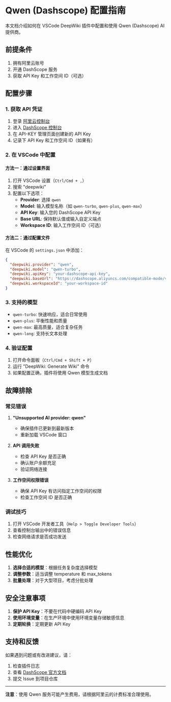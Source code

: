 # Qwen (Dashscope) 配置指南

本文档介绍如何在 VSCode DeepWiki 插件中配置和使用 Qwen (Dashscope) AI 提供商。

## 前提条件

1. 拥有阿里云账号
2. 开通 DashScope 服务
3. 获取 API Key 和工作空间 ID（可选）

## 配置步骤

### 1. 获取 API 凭证

1. 登录 [阿里云控制台](https://ecs.console.aliyun.com/)
2. 进入 [DashScope 控制台](https://dashscope.console.aliyun.com/)
3. 在 API-KEY 管理页面创建新的 API Key
4. 记录下 API Key 和工作空间 ID（如果有）

### 2. 在 VSCode 中配置

#### 方法一：通过设置界面

1. 打开 VSCode 设置（`Ctrl/Cmd + ,`）
2. 搜索 "deepwiki"
3. 配置以下选项：
   - **Provider**: 选择 `qwen`
   - **Model**: 输入模型名称（如 `qwen-turbo`, `qwen-plus`, `qwen-max`）
   - **API Key**: 输入您的 DashScope API Key
   - **Base URL**: 保持默认值或输入自定义端点
   - **Workspace ID**: 输入工作空间 ID（可选）

#### 方法二：通过配置文件

在 VSCode 的 `settings.json` 中添加：

```json
{
  "deepwiki.provider": "qwen",
  "deepwiki.model": "qwen-turbo",
  "deepwiki.apiKey": "your-dashscope-api-key",
  "deepwiki.baseUrl": "https://dashscope.aliyuncs.com/compatible-mode/v1",
  "deepwiki.workspaceId": "your-workspace-id"
}
```

### 3. 支持的模型

- `qwen-turbo`: 快速响应，适合日常使用
- `qwen-plus`: 平衡性能和质量
- `qwen-max`: 最高质量，适合复杂任务
- `qwen-long`: 支持长文本处理

### 4. 验证配置

1. 打开命令面板（`Ctrl/Cmd + Shift + P`）
2. 运行 "DeepWiki: Generate Wiki" 命令
3. 如果配置正确，插件将使用 Qwen 模型生成文档

## 故障排除

### 常见错误

1. **"Unsupported AI provider: qwen"**
   - 确保插件已更新到最新版本
   - 重新加载 VSCode 窗口

2. **API 调用失败**
   - 检查 API Key 是否正确
   - 确认账户余额充足
   - 验证网络连接

3. **工作空间权限错误**
   - 确保 API Key 有访问指定工作空间的权限
   - 检查工作空间 ID 是否正确

### 调试技巧

1. 打开 VSCode 开发者工具（`Help > Toggle Developer Tools`）
2. 查看控制台输出中的错误信息
3. 检查网络请求是否成功发送

## 性能优化

1. **选择合适的模型**：根据任务复杂度选择模型
2. **调整参数**：适当调整 temperature 和 max_tokens
3. **批量处理**：对于大型项目，考虑分批处理

## 安全注意事项

1. **保护 API Key**：不要在代码中硬编码 API Key
2. **使用环境变量**：在生产环境中使用环境变量存储敏感信息
3. **定期轮换**：定期更新 API Key

## 支持和反馈

如果遇到问题或有改进建议，请：

1. 检查插件日志
2. 查看 [DashScope 官方文档](https://help.aliyun.com/zh/dashscope/)
3. 提交 Issue 到项目仓库

---

**注意**：使用 Qwen 服务可能产生费用，请根据阿里云的计费标准合理使用。
